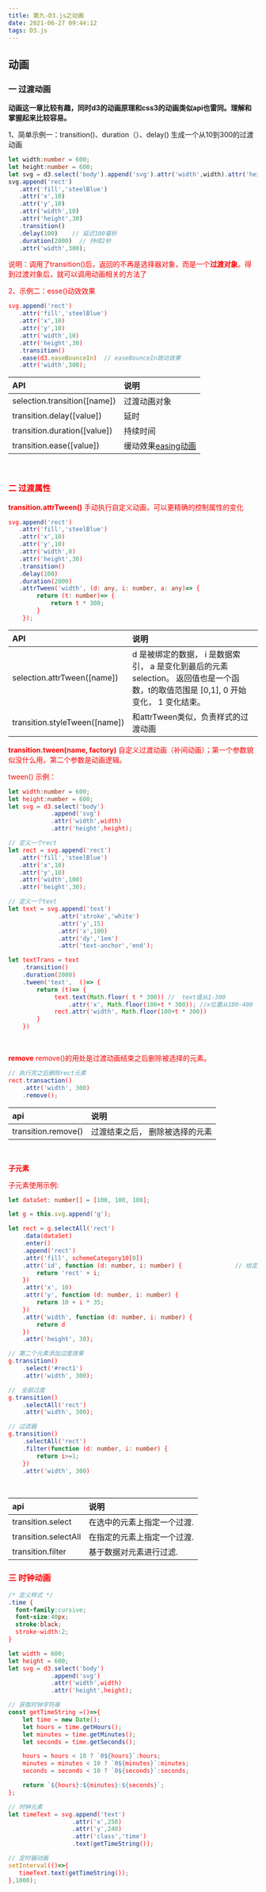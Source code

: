 ```yaml
---
title: 第九-D3.js之动画
date: 2021-06-27 09:44:12
tags: D3.js
---
```


## 动画

### 一 过渡动画
<b>动画这一章比较有趣，同时d3的动画原理和css3的动画类似api也雷同。理解和掌握起来比较容易。</b>

1、简单示例一：transition()、duration（）、delay() 生成一个从10到300的过渡动画
```typescript
let width:number = 600;
let height:number = 600;
let svg = d3.select('body').append('svg').attr('width',width).attr('height',height);
svg.append('rect')
   .attr('fill','steelBlue')
   .attr('x',10)
   .attr('y',10)
   .attr('width',10)
   .attr('height',30)
   .transition()
   .delay(100)    // 延迟100毫秒
   .duration(2000)  // 持续2秒
   .attr('width',300);
```

<font color='red'>说明：调用了transition()后，返回的不再是选择器对象，而是一个<b>过渡对象</b>。得到过渡对象后，就可以调用动画相关的方法了<font/>

2、示例二：esse()动效效果
```typescript
svg.append('rect')
   .attr('fill','steelBlue')
   .attr('x',10)
   .attr('y',10)
   .attr('width',10)
   .attr('height',30)
   .transition()
   .ease(d3.easeBounceIn)  // easeBounceIn跳动效果
   .attr('width',300);
```

API | 说明
:- | :-
selection.transition([name]) | 过渡动画对象
transition.delay([value]) |	延时
transition.duration([value]) |	持续时间
transition.ease([value]) |	缓动效果[easing动画](https://github.com/xswei/d3js_doc/blob/master/API_Reference/API.md#easings-d3-ease)

<br />

### 二 过渡属性

<b size="4">transition.attrTween()</b> 手动执行自定义动画，可以更精确的控制属性的变化

```typescript
svg.append('rect')
   .attr('fill','steelBlue')
   .attr('x',10)
   .attr('y',10)
   .attr('width',0)
   .attr('height',30)
   .transition()
   .delay(100)
   .duration(2000)
   .attrTween('width', (d: any, i: number, a: any)=> {
        return (t: number)=> {
            return t * 300;
        }
    });
```

API | 说明
:- | :-
selection.attrTween([name]) | d 是被绑定的数据， i 是数据索引， a 是变化到最后的元素selection。 返回值也是一个函数，t的取值范围是 [0,1], 0 开始变化， 1 变化结束。
transition.styleTween([name]) | 和attrTween类似，负责样式的过渡动画


<b size="4">transition.tween(name, factory)</b> 自定义过渡动画（补间动画）；第一个参数貌似没什么用，第二个参数是动画逻辑。

tween() 示例：
```typescript
let width:number = 600;
let height:number = 600;
let svg = d3.select('body')
            .append('svg')
            .attr('width',width)
            .attr('height',height);

// 定义一个rect
let rect = svg.append('rect')
   .attr('fill','steelBlue')
   .attr('x',10)
   .attr('y',10)
   .attr('width',100)
   .attr('height',30);

// 定义一个text
let text = svg.append('text')
              .attr('stroke','white')
              .attr('y',15)
              .attr('x',100)
              .attr('dy','1em')
              .attr('text-anchor','end');

let textTrans = text
    .transition()
    .duration(2000)
    .tween('text',  ()=> {
        return (t)=> {
             text.text(Math.floor( t * 300)) //  text值从1-300
                 .attr('x', Math.floor(100+t * 300)); //x位置从100-400
             rect.attr('width', Math.floor(100+t * 300))
        }
    })
```

<br/>

**remove**
remove()的用处是过渡动画结束之后删除被选择的元素。
```typescript
// 执行完之后删除rect元素
rect.transaction()
    .attr('width', 300)
    .remove(); 
```

api | 说明
:- | :- 
transition.remove() | 过渡结束之后， 删除被选择的元素

<br/>


**子元素**

子元素使用示例:          
```typescript
let dataSet: number[] = [100, 100, 100];

let g = this.svg.append('g');

let rect = g.selectAll('rect')
    .data(dataSet)
    .enter()
    .append('rect')
    .attr('fill', schemeCategory10[0])
    .attr('id', function (d: number, i: number) {               // 给定给一个id　属性
        return 'rect' + i;
    })
    .attr('x', 10)
    .attr('y', function (d: number, i: number) {
        return 10 + i * 35;
    })
    .attr('width', function (d: number, i: number) {
        return d
    })
    .attr('height', 30);

// 第二个元素添加过度效果
g.transition()
    .select('#rect1')
    .attr('width', 300);

//　全部过度
g.transition()
    .selectAll('rect')
    .attr('width', 300);

// 过滤器
g.transition()
    .selectAll('rect')
    .filter(function (d: number, i: number) {
        return i>=1;
    })
    .attr('width', 300)
```
<br/>

api | 说明
:- | :- 
transition.select | 在选中的元素上指定一个过渡.
transition.selectAll | 在指定的元素上指定一个过渡.
transition.filter | 基于数据对元素进行过滤.

### 三 时钟动画

```css
/* 定义样式 */
.time {
  font-family:cursive;
  font-size:40px;
  stroke:black;
  stroke-width:2;
}
```

```javascript
let width = 600;
let height = 600;
let svg = d3.select('body')
            .append('svg')
            .attr('width',width)
            .attr('height',height);

// 获取时钟字符串
const getTimeString =()=>{
    let time = new Date();
    let hours = time.getHours();
    let minutes = time.getMinutes();
    let seconds = time.getSeconds();

    hours = hours < 10 ? `0${hours}`:hours;
    minutes = minutes < 10 ? `0${minutes}`:minutes;
    seconds = seconds < 10 ? `0${seconds}`:seconds;

    return `${hours}:${minutes}:${seconds}`;
};

// 时钟元素
let timeText = svg.append('text')
                  .attr('x',250)
                  .attr('y',240)
                  .attr('class','time')
                  .text(getTimeString());

// 定时器动画
setInterval(()=>{
   timeText.text(getTimeString());
},1000);

```





